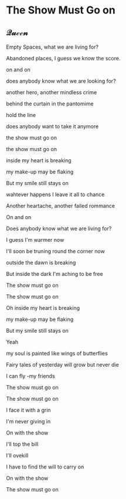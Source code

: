 # The Show Must Go on

## $\mathscr{Queen}$

Empty Spaces, what we are living for?

Abandoned places, I guess we know the score.

on and on

does anybody know what we are looking for?

another hero, another mindless crime

behind the curtain in the pantomime

hold the line

does anybody want to take it anymore

the show must go on

the show must go on

inside my heart is breaking

my make-up may be flaking

But my smile still stays on

wahtever happens I leave it all to chance

Another heartache, another failed rommance

On and on

Does anybody know what we are living for?

I guess I'm warmer now

I'll soon be truning round the corner now

outside the dawn is breaking

But inside the dark I'm aching to be free

The show must go on

The show must go on

Oh inside my heart is breaking

my make-up may be flaking

But my smile still stays on

Yeah 

my soul is painted like wings of butterflies

Fairy tales of yesterday will grow but never die

I can fly -my friends

The show must go on

The show must go on

I face it with a grin

I'm never giving in

On with the show

I'll top the bill

I'll ovekill

I have to find the will to carry on

On with the show

The show must go on